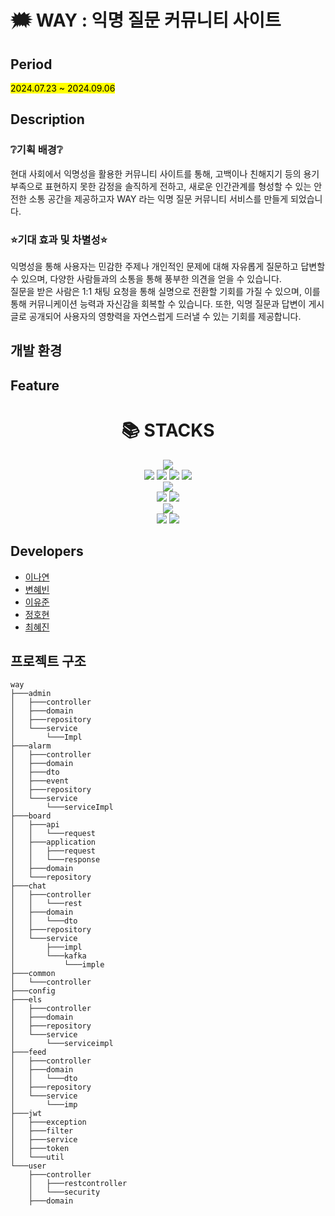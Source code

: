 # 🗯️ WAY : 익명 질문 커뮤니티 사이트
## Period
<mark>2024.07.23 ~ 2024.09.06</mark>
## Description
### ❔기획 배경❔
현대 사회에서 익명성을 활용한 커뮤니티 사이트를 통해, 고백이나 친해지기 등의 용기 부족으로 표현하지 못한 감정을 솔직하게 전하고, 새로운 인간관계를 형성할 수 있는 안전한 소통 공간을 제공하고자 WAY 라는 익명 질문 커뮤니티 서비스를 만들게 되었습니다.

### ⭐기대 효과 및 차별성⭐
익명성을 통해 사용자는 민감한 주제나 개인적인 문제에 대해 자유롭게 질문하고 답변할 수 있으며, 다양한 사람들과의 소통을 통해 풍부한 의견을 얻을 수 있습니다. <br>
질문을 받은 사람은 1:1 채팅 요청을 통해 실명으로 전환할 기회를 가질 수 있으며, 이를 통해 커뮤니케이션 능력과 자신감을 회복할 수 있습니다. 
또한, 익명 질문과 답변이 게시글로 공개되어 사용자의 영향력을 자연스럽게 드러낼 수 있는 기회를 제공합니다.

## 개발 환경

## Feature
<div align=center><h1>📚 STACKS</h1></div>

<div align=center> 
  <img src="https://img.shields.io/badge/java-007396?style=for-the-badge&logo=java&logoColor=white"> 
  <br>
  
  <img src="https://img.shields.io/badge/html5-E34F26?style=for-the-badge&logo=html5&logoColor=white"> 
  <img src="https://img.shields.io/badge/css-1572B6?style=for-the-badge&logo=css3&logoColor=white"> 
  <img src="https://img.shields.io/badge/javascript-F7DF1E?style=for-the-badge&logo=javascript&logoColor=black"> 
  <img src="https://img.shields.io/badge/jquery-0769AD?style=for-the-badge&logo=jquery&logoColor=white">
  <br>
  

  <img src="https://img.shields.io/badge/mysql-4479A1?style=for-the-badge&logo=mysql&logoColor=white"> 
  <br>

  <img src="https://img.shields.io/badge/spring-6DB33F?style=for-the-badge&logo=spring&logoColor=white"> 
  <img src="https://img.shields.io/badge/bootstrap-7952B3?style=for-the-badge&logo=bootstrap&logoColor=white">
  <br>

  <img src="https://img.shields.io/badge/apache tomcat-F8DC75?style=for-the-badge&logo=apachetomcat&logoColor=white">
  <br>
  
  <img src="https://img.shields.io/badge/github-181717?style=for-the-badge&logo=github&logoColor=white">
  <img src="https://img.shields.io/badge/git-F05032?style=for-the-badge&logo=git&logoColor=white">
  <br>
</div>

## Developers

- [이나연](https://github.com/leenayeonnn)
- [변혜빈](https://github.com/hye2021)
- [이유준](https://github.com/L-U-Ready)
- [정호현](https://github.com/Firemanhyeon)
- [최혜진](https://github.com/chhyejin)

## 프로젝트 구조

    way
    ├───admin
    │   ├───controller
    │   ├───domain
    │   ├───repository
    │   └───service
    │       └───Impl
    ├───alarm
    │   ├───controller
    │   ├───domain
    │   ├───dto
    │   ├───event
    │   ├───repository
    │   └───service
    │       └───serviceImpl
    ├───board
    │   ├───api
    │   │   └───request
    │   ├───application
    │   │   ├───request
    │   │   └───response
    │   ├───domain
    │   └───repository
    ├───chat
    │   ├───controller
    │   │   └───rest
    │   ├───domain
    │   │   └───dto
    │   ├───repository
    │   └───service
    │       ├───impl
    │       └───kafka
    │           └───imple
    ├───common
    │   └───controller
    ├───config
    ├───els
    │   ├───controller
    │   ├───domain
    │   ├───repository
    │   └───service
    │       └───serviceimpl
    ├───feed
    │   ├───controller
    │   ├───domain
    │   │   └───dto
    │   ├───repository
    │   └───service
    │       └───imp
    ├───jwt
    │   ├───exception
    │   ├───filter
    │   ├───service
    │   ├───token
    │   └───util
    └───user
        ├───controller
        │   ├───restcontroller
        │   └───security
        ├───domain
